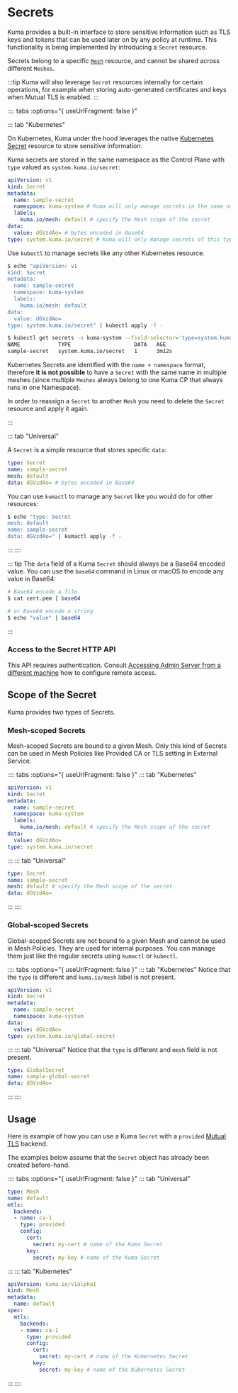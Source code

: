 # Secrets

Kuma provides a built-in interface to store sensitive information such as TLS keys and tokens that can be used later on by any policy at runtime. This functionality is being implemented by introducing a `Secret` resource.

Secrets belong to a specific [`Mesh`](/docs//policies/mesh) resource, and cannot be shared across different `Meshes`.

:::tip
Kuma will also leverage `Secret` resources internally for certain operations, for example when storing auto-generated certificates and keys when Mutual TLS is enabled.
:::

:::: tabs :options="{ useUrlFragment: false }"

::: tab "Kubernetes"

On Kubernetes, Kuma under the hood leverages the native [Kubernetes Secret](https://kubernetes.io/docs/concepts/configuration/secret/) resource to store sensitive information.

Kuma secrets are stored in the same namespace as the Control Plane with `type` valued as `system.kuma.io/secret`:

```yaml
apiVersion: v1
kind: Secret
metadata:
  name: sample-secret
  namespace: kuma-system # Kuma will only manage secrets in the same namespace as the CP
  labels:
    kuma.io/mesh: default # specify the Mesh scope of the secret 
data:
  value: dGVzdAo= # bytes encoded in Base64
type: system.kuma.io/secret # Kuma will only manage secrets of this type
```

Use `kubectl` to manage secrets like any other Kubernetes resource.

```sh
$ echo "apiVersion: v1
kind: Secret
metadata:
  name: sample-secret
  namespace: kuma-system
  labels:
    kuma.io/mesh: default 
data:
  value: dGVzdAo=
type: system.kuma.io/secret" | kubectl apply -f -

$ kubectl get secrets -n kuma-system --field-selector='type=system.kuma.io/secret'
NAME            TYPE                    DATA   AGE
sample-secret   system.kuma.io/secret   1      3m12s
```

Kubernetes Secrets are identified with the `name + namespace` format, therefore **it is not possible** to have a `Secret` with the same name in multiple meshes (since multiple `Meshes` always belong to one Kuma CP that always runs in one Namespace).

In order to reassign a `Secret` to another `Mesh` you need to delete the `Secret` resource and apply it again.

:::

::: tab "Universal"

A `Secret` is a simple resource that stores specific `data`:

```yaml
type: Secret
name: sample-secret
mesh: default
data: dGVzdAo= # bytes encoded in Base64
```

You can use `kumactl` to manage any `Secret` like you would do for other resources:

```sh
$ echo "type: Secret
mesh: default
name: sample-secret
data: dGVzdAo=" | kumactl apply -f -
```
:::
::::

::: tip
The `data` field of a Kuma `Secret` should always be a Base64 encoded value. You can use the `base64` command in Linux or macOS to encode any value in Base64:

```sh
# Base64 encode a file
$ cat cert.pem | base64

# or Base64 encode a string
$ echo "value" | base64
```
:::

### Access to the Secret HTTP API

This API requires authentication. Consult [Accessing Admin Server from a different machine](/docs//security/certificates/#user-to-control-plane-communication) how to configure remote access.

## Scope of the Secret

Kuma provides two types of Secrets.

### Mesh-scoped Secrets

Mesh-scoped Secrets are bound to a given Mesh. Only this kind of Secrets can be used in Mesh Policies like Provided CA or TLS setting in External Service.

:::: tabs :options="{ useUrlFragment: false }"
::: tab "Kubernetes"
```yaml
apiVersion: v1
kind: Secret
metadata:
  name: sample-secret
  namespace: kuma-system
  labels:
    kuma.io/mesh: default # specify the Mesh scope of the secret 
data:
  value: dGVzdAo=
type: system.kuma.io/secret
```
:::
::: tab "Universal"
```yaml
type: Secret
name: sample-secret
mesh: default # specify the Mesh scope of the secret
data: dGVzdAo=
```
:::
::::

### Global-scoped Secrets

Global-scoped Secrets are not bound to a given Mesh and cannot be used in Mesh Policies. They are used for internal purposes.
You can manage them just like the regular secrets using `kumactl` or `kubectl`.

:::: tabs :options="{ useUrlFragment: false }"
::: tab "Kubernetes"
Notice that the `type` is different and `kuma.io/mesh` label is not present.
```yaml
apiVersion: v1
kind: Secret
metadata:
  name: sample-secret
  namespace: kuma-system 
data:
  value: dGVzdAo=
type: system.kuma.io/global-secret
```
:::
::: tab "Universal"
Notice that the `type` is different and `mesh` field is not present.
```yaml
type: GlobalSecret
name: sample-global-secret
data: dGVzdAo=
```
:::
::::


## Usage

Here is example of how you can use a Kuma `Secret` with a `provided` [Mutual TLS](/docs//policies/mutual-tls) backend.

The examples below assume that the `Secret` object has already been created before-hand.

:::: tabs :options="{ useUrlFragment: false }"
::: tab "Universal"

```yaml
type: Mesh
name: default
mtls:
  backends:
  - name: ca-1
    type: provided
    config:
      cert:
        secret: my-cert # name of the Kuma Secret
      key:
        secret: my-key # name of the Kuma Secret
```
:::
::: tab "Kubernetes"
```yaml
apiVersion: kuma.io/v1alpha1
kind: Mesh
metadata:
  name: default
spec:
  mtls:
    backends:
    - name: ca-1
      type: provided
      config:
        cert:
          secret: my-cert # name of the Kubernetes Secret
        key:
          secret: my-key # name of the Kubernetes Secret   
```
:::
::::
